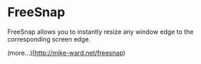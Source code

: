 FreeSnap
========

FreeSnap allows you to instantly resize any window edge to the corresponding screen edge.

(more...)[http://mike-ward.net/freesnap)
